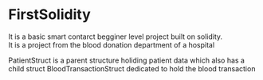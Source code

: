 # FirstSolidity

It is a basic smart contarct begginer level project built on solidity.  
It is a project from the blood donation department of a hospital 

PatientStruct is a parent structure holiding patient data which also has a child struct BloodTransactionStruct dedicated to hold the blood transaction 

